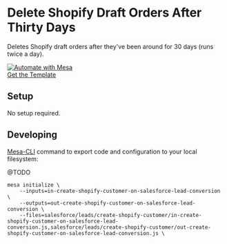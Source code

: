 # Delete Shopify Draft Orders After Thirty Days

Deletes Shopify draft orders after they've been around for 30 days (runs twice a day).

[![Automate with Mesa](https://www.getmesa.com/images/integrate.png)<br />Get the Template](https://www.getmesa.com/install/shoppad/mesa-templates/shopify/draft-orders/delete-after-thirty-days)

## Setup
No setup required.

## Developing 
[Mesa-CLI](https://developers.getmesa.com/cli) command to export code and configuration to your local filesystem:

@TODO
```
mesa initialize \
    --inputs=in-create-shopify-customer-on-salesforce-lead-conversion \
    --outputs=out-create-shopify-customer-on-salesforce-lead-conversion \
    --files=salesforce/leads/create-shopify-customer/in-create-shopify-customer-on-salesforce-lead-conversion.js,salesforce/leads/create-shopify-customer/out-create-shopify-customer-on-salesforce-lead-conversion.js \
```
